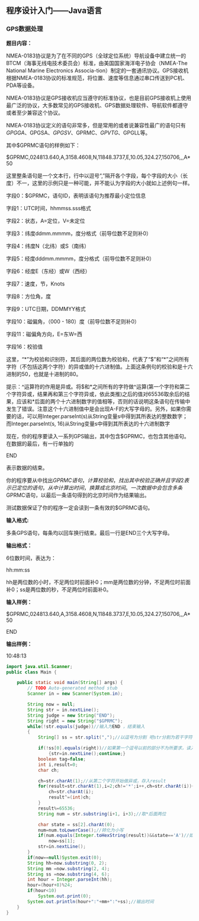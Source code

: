 ## **程序设计入门——Java语言**

### GPS数据处理

**题目内容：**

NMEA-0183协议是为了在不同的GPS（全球定位系统）导航设备中建立统一的BTCM（海事无线电技术委员会）标准，由美国国家海洋电子协会（NMEA-The National Marine Electronics Associa-tion）制定的一套通讯协议。GPS接收机根据NMEA-0183协议的标准规范，将位置、速度等信息通过串口传送到PC机、PDA等设备。

NMEA-0183协议是GPS接收机应当遵守的标准协议，也是目前GPS接收机上使用最广泛的协议，大多数常见的GPS接收机、GPS数据处理软件、导航软件都遵守或者至少兼容这个协议。

NMEA-0183协议定义的语句非常多，但是常用的或者说兼容性最广的语句只有$GPGGA、$GPGSA、$GPGSV、$GPRMC、$GPVTG、$GPGLL等。

其中$GPRMC语句的样例如下：

$GPRMC,024813.640,A,3158.4608,N,11848.3737,E,10.05,324.27,150706,,,A\*50

这里整条语句是一个文本行，行中以逗号“,”隔开各个字段，每个字段的大小（长度）不一，这里的示例只是一种可能，并不能认为字段的大小就如上述例句一样。

字段0：$GPRMC，语句ID，表明该语句为推荐最小定位信息

字段1：UTC时间，hhmmss.sss格式

字段2：状态，A=定位，V=未定位

字段3：纬度ddmm.mmmm，度分格式（前导位数不足则补0）

字段4：纬度N（北纬）或S（南纬）

字段5：经度dddmm.mmmm，度分格式（前导位数不足则补0）

字段6：经度E（东经）或W（西经）

字段7：速度，节，Knots

字段8：方位角，度

字段9：UTC日期，DDMMYY格式

字段10：磁偏角，（000 - 180）度（前导位数不足则补0）

字段11：磁偏角方向，E=东W=西

字段16：校验值

这里，“\*”为校验和识别符，其后面的两位数为校验和，代表了“$”和“\*”之间所有字符（不包括这两个字符）的异或值的十六进制值。上面这条例句的校验和是十六进制的50，也就是十进制的80。

提示：^运算符的作用是异或。将$和\*之间所有的字符做^运算\(第一个字符和第二个字符异或，结果再和第三个字符异或，依此类推\)之后的值对65536取余后的结果，应该和\*后面的两个十六进制数字的值相等，否则的话说明这条语句在传输中发生了错误。注意这个十六进制值中是会出现A-F的大写字母的。另外，如果你需要的话，可以用Integer.parseInt\(s\)从String变量s中得到其所表达的整数数字；而Integer.parseInt\(s, 16\)从String变量s中得到其所表达的十六进制数字

现在，你的程序要读入一系列GPS输出，其中包含$GPRMC，也包含其他语句。在数据的最后，有一行单独的

END

表示数据的结束。

你的程序要从中找出$GPRMC语句，计算校验和，找出其中校验正确并且字段2表示已定位的语句，从中计算出时间，换算成北京时间。一次数据中会包含多条$GPRMC语句，以最后一条语句得到的北京时间作为结果输出。

测试数据保证了你的程序一定会读到一条有效的$GPRMC语句。

**输入格式:**

多条GPS语句，每条均以回车换行结束。最后一行是END三个大写字母。

**输出格式：**

6位数时间，表达为：

hh:mm:ss

hh是两位数的小时，不足两位时前面补0；mm是两位数的分钟，不足两位时前面补0；ss是两位数的秒，不足两位时前面补0。

**输入样例：**

$GPRMC,024813.640,A,3158.4608,N,11848.3737,E,10.05,324.27,150706,,,A\*50

END

**输出样例：**

10:48:13

```java
import java.util.Scanner;  
public class Main {  

    public static void main(String[] args) {  
        // TODO Auto-generated method stub  
        Scanner in = new Scanner(System.in);  

        String now = null;  
        String str = in.nextLine();  
        String judge = new String("END");  
        String right = new String("$GPRMC");  
        while(!str.equals(judge))//输入为END ，结束输入  
        {  
            String[] ss = str.split(",");//以逗号为分割 吧str分割为若干字符串 放入数组ss  

            if(!ss[0].equals(right))//如果第一个逗号以前的部分不为所要求，读入下一列，结束这一行处理  
                {str=in.nextLine();continue;}  
            boolean tag=false;  
            int i,result=0;  
            char ch;  

            ch=str.charAt(1);//从第二个字符开始做异或，存入result  
            for(result=str.charAt(1),i=2;ch!='*';i++,ch=str.charAt(i)){  
                ch=str.charAt(i);  
                result^=(int)ch;  
            }  
            result%=65536;  
            String num = str.substring(i+1, i+3);//取*后面两位  

            char state = ss[2].charAt(0);  
            num=num.toLowerCase();//转化为小写  
            if(num.equals(Integer.toHexString(result))&&state=='A')//如果相同 且 状态为A 存入时间  
                now=ss[1];  
            str=in.nextLine();  
        }  
        if(now==null)System.exit(0);  
        String hh=now.substring(0, 2);  
        String mm =now.substring(2, 4);  
        String ss =now.substring(4, 6);  
        int hour = Integer.parseInt(hh);  
        hour=(hour+8)%24;  
        if(hour<10)  
            System.out.print(0);  
        System.out.println(hour+":"+mm+":"+ss);//输出时间  
    }  
}
```



